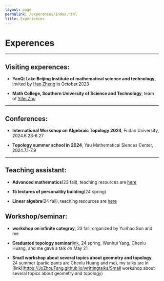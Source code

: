 ```yaml
---
layout: page
permalink: /experences/index.html
title: Experiences
---
```


# Experences
---
## Visiting experences:

- **YanQi Lake Beijing Institute of mathematical science and technology**, invited by [Hao Zheng](https://ymsc.tsinghua.edu.cn/info/1031/2313.htm) in October.2023 

- **Math College, Southern University of Science and Technology**, team of [Yifei Zhu](https://yifeizhu.github.io/)

---

## Conferences:

- **International Workshop on Algebraic Topology 2024**, Fudan University, 2024.6.23-6.27

- **Topology summer school in 2024**, Yau Mathematical Siences Center, 2024.7.1-7.9


---

## Teaching assistant:

- **Advanced mathematics**(23 fall), teaching resources are [here](https://JoZhouFang.github.io/experences/admath)


- **15 lectures of personalitiy building**(24 spring)

- **Linear algebra**(24 fall), teaching resources are [here](https://JoZhouFang.github.io/experences/la)

## Workshop/seminar:

- **workshop on infinite categroy**, 23 fall, organized by Yunhao Sun and me

- **Graduated topology seminar**[link](https://sustech-topology.github.io/grad/), 24 spring, Wenhui Yang, Chenlu Huang, and me gave a talk on May 21

- **Small workshop about several topics about geometry and topology**, 24 summer (participants are Chenlu Huang and me), my talks are in [link](https://JoZhouFang.github.io/writtingtalks/Small workshop about several topics about geometry and topology)

